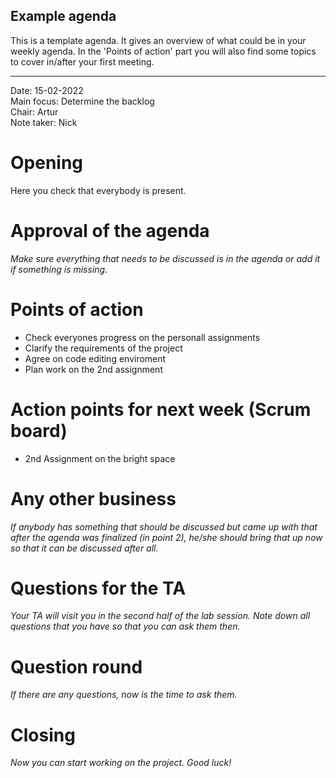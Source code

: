 ## Example agenda

This is a template agenda. It gives an overview of what could be in your weekly agenda.
In the 'Points of action' part you will also find some topics to cover in/after your first meeting. 

---

Date:           15-02-2022\
Main focus:     Determine the backlog\
Chair:          Artur\
Note taker:     Nick 


# Opening
Here you check that everybody is present.

# Approval of the agenda
*Make sure everything that needs to be discussed is in the agenda or add it if something is missing.*

# Points of action

- Check everyones progress on the personall assignments
- Clarify the requirements of the project
- Agree on code editing enviroment
- Plan work on the 2nd assignment

# Action points for next week (Scrum board)
- 2nd Assignment on the bright space

# Any other business
*If anybody has something that should be discussed but came up with that after the agenda was finalized (in point 2), he/she should bring that up now so that it can be discussed after all.*

# Questions for the TA
*Your TA will visit you in the second half of the lab session. Note down all questions that you have so that you can ask them then.*

# Question round
*If there are any questions, now is the time to ask them.*

# Closing
*Now you can start working on the project. Good luck!*
